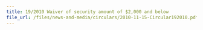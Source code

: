 ```yaml
---
title: 19/2010 Waiver of security amount of $2,000 and below 
file_url: /files/news-and-media/circulars/2010-11-15-Circular192010.pdf
---
```

